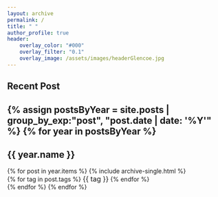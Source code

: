 ```yaml
---
layout: archive
permalink: /
title: " "
author_profile: true
header:
    overlay_color: "#000"
    overlay_filter: "0.1"
    overlay_image: /assets/images/headerGlencoe.jpg
---
```

<h2>Recent Post<h2>
<!-- {% assign postsByYear = site.posts | group_by_exp:"post", "post.date | date: '%Y'"  %}
{% for year in postsByYear %}
  <h2 id="{{ year.name | slugify }}" class="archive__subtitle">{{ year.name }}</h2>
  {% for post in year.items %}
    {% include archive-single.html %}
  {% endfor %}
{% endfor %} -->

{% assign postsByYear = site.posts | group_by_exp:"post", "post.date | date: '%Y'" %}
{% for year in postsByYear %}
  <h2 id="{{ year.name | slugify }}" class="archive__subtitle">{{ year.name }}</h2>
  {% for post in year.items %}
    {% include archive-single.html %}
    <div class="tags">
      {% for tag in post.tags %}
        <a class="page__taxonomy-item" rel="tag" style="font-size: 16px;">{{ tag }}</a>
      {% endfor %}
    </div>
  {% endfor %}
{% endfor %}


<link rel="icon" href="https://github.com/JeffMacaluso/JeffMacaluso.github.io/blob/master/assets/images/evergreen.png?raw=true" type="image/x-icon" />